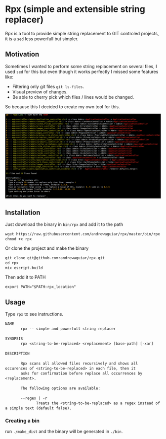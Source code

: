 # Rpx (simple and extensible string replacer)

Rpx is a tool to provide simple string replacement to GIT controled projects, it is
a `sed` less powerfull but simpler.

## Motivation

Sometimes I wanted to perform some string replacement on several files, I used `sed` for this
but even though it works perfectly I missed some features like:

  - Filtering only git files `git ls-files`.
  - Visual preview of changes.
  - Be able to cherry pick which files / lines would be changed.

So because this I decided to create my own tool for this.

![Example](example.png)

## Installation

Just download the binary in `bin/rpx` and add it to the path

```shell
wget https://raw.githubusercontent.com/andrewaguiar/rpx/master/bin/rpx
chmod +x rpx
```

Or clone the project and make the binary

```shell
git clone git@github.com:andrewaguiar/rpx.git
cd rpx
mix escript.build
```

Then add it to PATH

```shell
export PATH="$PATH:rpx_location"
```

## Usage

Type `rpx` to see instructions.

```shell
NAME
       rpx -- simple and powerfull string replacer

SYNOPSIS
       rpx <string-to-be-replaced> <replacement> [base-path] [-xar]

DESCRIPTION

       Rpx scans all allowed files recursively and shows all occurences of <string-to-be-replaced> in each file, then it
       asks for confirmation before replace all occurrences by <replacement>.

       The following options are available:

       --regex | -r
              Treats the <string-to-be-replaced> as a regex instead of a simple text (default false).
```

### Creating a bin

run `./make_dist` and the binary will be generated in `./bin`.
